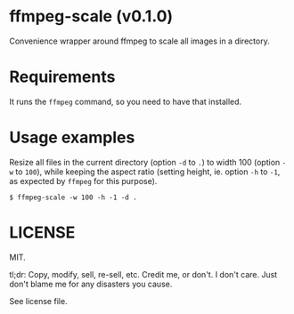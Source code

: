 # ffmpeg-scale (v0.1.0)

Convenience wrapper around ffmpeg to scale all images in a directory.

# Requirements

It runs the `ffmpeg` command, so you need to have that installed.

# Usage examples

Resize all files in the current directory (option `-d` to `.`) to width 100 (option `-w` to `100`), while keeping the aspect ratio (setting height, ie. option `-h` to `-1`, as expected by `ffmpeg` for this purpose).

```
$ ffmpeg-scale -w 100 -h -1 -d .
```

# LICENSE

MIT.

tl;dr: Copy, modify, sell, re-sell, etc. Credit me, or don't. I don't care. Just don't blame me for any disasters you cause.

See license file.
